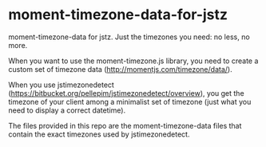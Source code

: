 moment-timezone-data-for-jstz
=============================

moment-timezone-data for jstz. Just the timezones you need: no less, no more.



When you want to use the moment-timezone.js library, you need to create a custom set of timezone data (http://momentjs.com/timezone/data/).

When you use jstimezonedetect (https://bitbucket.org/pellepim/jstimezonedetect/overview), you get the timezone of your client among a minimalist set of timezone (just what you need to display a correct datetime).

The files provided in this repo are the moment-timezone-data files that contain the exact timezones used by jstimezonedetect.
